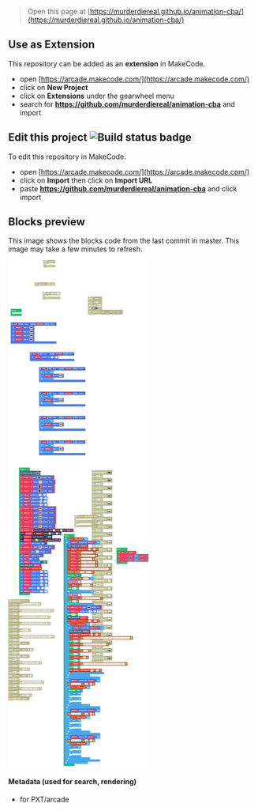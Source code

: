  


> Open this page at [https://murderdiereal.github.io/animation-cba/](https://murderdiereal.github.io/animation-cba/)

## Use as Extension

This repository can be added as an **extension** in MakeCode.

* open [https://arcade.makecode.com/](https://arcade.makecode.com/)
* click on **New Project**
* click on **Extensions** under the gearwheel menu
* search for **https://github.com/murderdiereal/animation-cba** and import

## Edit this project ![Build status badge](https://github.com/murderdiereal/animation-cba/workflows/MakeCode/badge.svg)

To edit this repository in MakeCode.

* open [https://arcade.makecode.com/](https://arcade.makecode.com/)
* click on **Import** then click on **Import URL**
* paste **https://github.com/murderdiereal/animation-cba** and click import

## Blocks preview

This image shows the blocks code from the last commit in master.
This image may take a few minutes to refresh.

![A rendered view of the blocks](https://github.com/murderdiereal/animation-cba/raw/master/.github/makecode/blocks.png)

#### Metadata (used for search, rendering)

* for PXT/arcade
<script src="https://makecode.com/gh-pages-embed.js"></script><script>makeCodeRender("{{ site.makecode.home_url }}", "{{ site.github.owner_name }}/{{ site.github.repository_name }}");</script>
